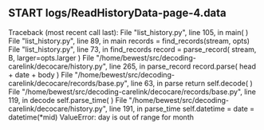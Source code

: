 ## START logs/ReadHistoryData-page-4.data
Traceback (most recent call last):
  File "list_history.py", line 105, in <module>
    main( )
  File "list_history.py", line 89, in main
    records = find_records(stream, opts)
  File "list_history.py", line 73, in find_records
    record = parse_record( stream, B, larger=opts.larger )
  File "/home/bewest/src/decoding-carelink/decocare/history.py", line 265, in parse_record
    record.parse( head + date + body )
  File "/home/bewest/src/decoding-carelink/decocare/records/base.py", line 63, in parse
    return self.decode( )
  File "/home/bewest/src/decoding-carelink/decocare/records/base.py", line 119, in decode
    self.parse_time( )
  File "/home/bewest/src/decoding-carelink/decocare/history.py", line 191, in parse_time
    self.datetime = date = datetime(*mid)
ValueError: day is out of range for month
